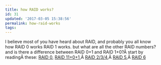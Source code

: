 ```yaml
---
title: how RAID works?
id: 31
updated: '2017-03-05 15:38:56'
permalink: how-raid-works
tags:
---
```



I believe most of you have heard about RAID, and probably you all know how RAID 0 works RAID 1 works. but what are all the other RAID numbers? and is there a difference between RAID 0+1 and RAID 1+0?Â start by readingÂ these: [RAID 0](http://blog.open-e.com/what-is-raid-0/), [RAID 11+0+1](http://blog.open-e.com/what-are-raid-1-raid-10-and-raid-01/),Â [RAID 2/3/4](http://blog.open-e.com/raid-2-raid-3-raid-4-what-it-is-how-it-works-the-history-lesson/),Â [RAID 5](http://blog.open-e.com/how-does-raid-5-work/),Â [RAID 6](http://blog.open-e.com/raid-5-raid-6-or-other-alternativee/)


